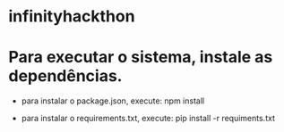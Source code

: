 # infinityhackthon

# Para executar o sistema, instale as dependências.

 - para instalar o package.json, execute: npm install

 - para instalar o requirements.txt, execute: pip install -r requiments.txt
